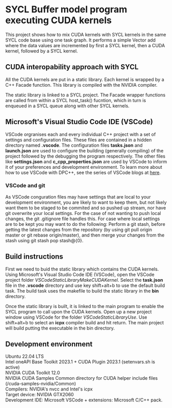# SYCL Buffer model program executing CUDA kernels

This project shows how to mix CUDA kernels with SYCL kernels in the same SYCL code base using one task graph. It performs a simple Vector add where the data values are incremented by first a SYCL kernel, then a CUDA kernel, followed by a SYCL kernel.

## CUDA interopability approach with SYCL
All the CUDA kernels are put in a static library. Each kernel is wrapped by a C++ Facade function. This library is compiled with the NVIDIA compiler.

The static library is linked to a SYCL project. The Facade wrapper functions are called from within a SYCL host_task() fucntion, which in turn is enqueued in a SYCL queue along with other SYCL kernels.

## Microsoft's Visual Studio Code IDE (VSCode)
VSCode orgranises each and every individual C++ project with a set of settings and configuration files. These files are contained in a hidden directory named **.vscode**. The configuration files **tasks.json** and **launch.json** are used to configure the building (generally compiling) of the project  followed by the debugging the program respectively. The other files like **settings.json** and **c_cpp_properties.json** are used by VSCode to inform it of your preferences and development environment. To learn more about how to use VSCode with DPC++, see the series of VSCode blogs at [here](https://codeplay.com/portal/blogs/2023/03/01/setting-up-c-development-with-visual-studio-code-on-ubuntu).

### VSCode and git
As VSCode conguration files may have settings that are local to your development environment, you are likely to want to keep them, but not likely want them to be staged to be commited and so pushed up stream, nor have git overwrite your local settings.
For the case of not wanting to push local changes, the git .gitignore file handles this. For case where local settings are to be kept you may want to do the following: 
Perform a git stash, before getting the latest changes from the repository (by using git pull origin master or git rebase origin/master), and then merge your changes from the stash using git stash pop stash@{0}.

## Build instructions
First we need to buid the static library which contains the CUDA kernels. 
Using Microsoft's Visual Studio Code IDE (VSCode), open the VSCode project folder *VSCodeStaticLibraryMakeCUDAKernel*. Select the **task.json** file in the **.vscode** directory and use key shift+alt+b to use the default build task. The build task uses the makefile to build the static library in the **bin** directory.

Once the static library is built, it is linked to the main program to enable the SYCL program to call upon the CUDA kernels. Open up a new project window using VSCode for the folder *VSCodeStaticLibraryUse*. Use shift+alt+b to select an **icpx** compiler build and hit return. The main project will build putting the executable in the bin directory.

## Development environment
Ubuntu 22.04 LTS \
Intel oneAPI Base Toolkit 2023.1 + CUDA Plugin 2023.1 (setenvars.sh is active) \
NVIDIA CUDA Toolkit 12.0 \
NVIDIA CUDA Samples Common directory for CUDA helper include files (/cuda-samples-nvidia/Common) \
Compilers: NVIDIA's nvcc and Intel's icpx \
Target device: NVIDIA GTX2060 \
Development IDE: Microsoft VSCode + extensions: Microsoft C/C++ pack.

